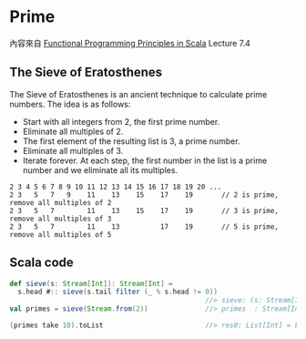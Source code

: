 # Prime

內容來自 [Functional Programming Principles in Scala](https://class.coursera.org/progfun-005) Lecture 7.4

## The Sieve of Eratosthenes
The Sieve of Eratosthenes is an ancient technique to calculate prime numbers. The idea is as follows:

- Start with all integers from 2, the first prime number.
- Eliminate all multiples of 2.
- The first element of the resulting list is 3, a prime number.
- Eliminate all multiples of 3.
- Iterate forever. At each step, the first number in the list is a prime number and we eliminate all its multiples.

```
2 3 4 5 6 7 8 9 10 11 12 13 14 15 16 17 18 19 20 ...
2 3   5   7   9    11    13    15    17    19       // 2 is prime, remove all multiples of 2
2 3   5   7        11    13    15    17    19       // 3 is prime, remove all multiples of 3
2 3   5   7        11    13          17    19       // 5 is prime, remove all multiples of 5
```

## Scala code
```scala
def sieve(s: Stream[Int]): Stream[Int] =
  s.head #:: sieve(s.tail filter (_ % s.head != 0))
                                                //> sieve: (s: Stream[Int])Stream[Int]
val primes = sieve(Stream.from(2))              //> primes  : Stream[Int] = Stream(2, ?)

(primes take 10).toList                         //> res0: List[Int] = List(2, 3, 5, 7, 11, 13, 17, 19, 23, 29)
```
